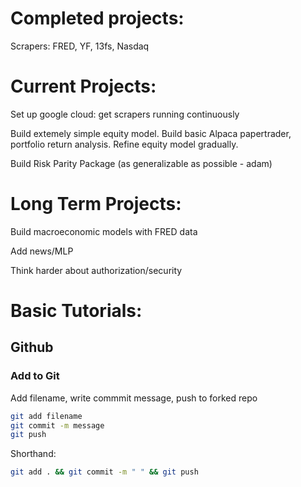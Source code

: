 # Completed projects:
Scrapers: FRED, YF, 13fs, Nasdaq




# Current Projects:
Set up google cloud: get scrapers running continuously

Build extemely simple equity model.
Build basic Alpaca papertrader, portfolio return analysis.
Refine equity model gradually.

Build Risk Parity Package (as generalizable as possible - adam)



# Long Term Projects:
Build macroeconomic models with FRED data

Add news/MLP

Think harder about authorization/security


# Basic Tutorials:
## Github
### Add to Git
Add filename, write commmit message, push to forked repo
```bash
git add filename
git commit -m message
git push
```

Shorthand:
```bash 
git add . && git commit -m " " && git push
```


